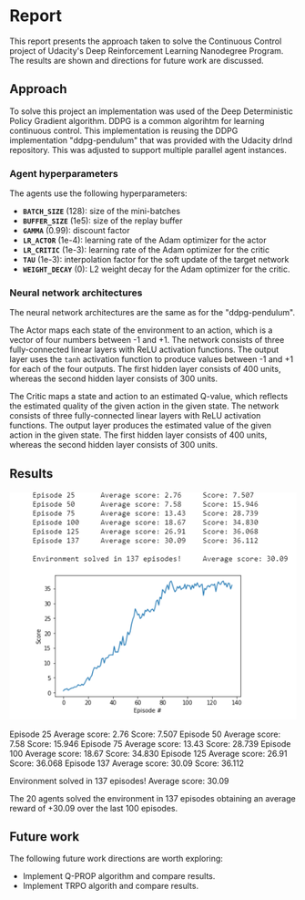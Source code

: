 # Report
This report presents the approach taken to solve the Continuous Control project of Udacity's Deep Reinforcement Learning Nanodegree Program. The results are shown and directions for future work are discussed.

## Approach
To solve this project an implementation was used of the Deep Deterministic Policy Gradient algorithm. DDPG is a common algorihtm for learning continuous control. This implementation is reusing the DDPG implementation "ddpg-pendulum" that was provided with the Udacity drlnd repository. This was adjusted to support multiple parallel agent instances.  

### Agent hyperparameters
The agents use the following hyperparameters:
- **`BATCH_SIZE`** (128): size of the mini-batches
- **`BUFFER_SIZE`** (1e5): size of the replay buffer
- **`GAMMA`** (0.99): discount factor
- **`LR_ACTOR`** (1e-4): learning rate of the Adam optimizer for the actor
- **`LR_CRITIC`** (1e-3): learning rate of the Adam optimizer for the critic
- **`TAU`** (1e-3): interpolation factor for the soft update of the target network
- **`WEIGHT_DECAY`** (0): L2 weight decay for the Adam optimizer for the critic.

### Neural network architectures
The neural network architectures are the same as for the "ddpg-pendulum".

The Actor maps each state of the environment to an action, which is a vector of four numbers between -1 and +1. 
The network consists of three fully-connected linear layers with ReLU activation functions. The output layer uses the `tanh` activation function to produce values between -1 and +1 for each of the four outputs. The first hidden layer consists of 400 units, whereas the second hidden layer consists of 300 units.

The Critic maps a state and action to an estimated Q-value, which reflects the estimated quality of the given action in the given state. The network consists of three fully-connected linear layers with ReLU activation functions. The output layer produces the estimated value of the given action in the given state. The first hidden layer consists of 400 units, whereas the second hidden layer consists of 300 units.

## Results

![Score plot](plot.png)

Episode 25	Average score: 2.76	Score: 7.507
Episode 50	Average score: 7.58	Score: 15.946
Episode 75	Average score: 13.43	Score: 28.739
Episode 100	Average score: 18.67	Score: 34.830
Episode 125	Average score: 26.91	Score: 36.068
Episode 137	Average score: 30.09	Score: 36.112

Environment solved in 137 episodes!	Average score: 30.09

The 20 agents solved the environment in 137 episodes obtaining an average reward of +30.09 over the last 100 episodes.

## Future work

The following future work directions are worth exploring:
* Implement Q-PROP algorithm and compare results.
* Implement TRPO algorith and compare results.

